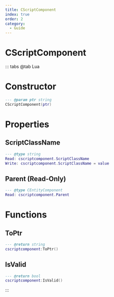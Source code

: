 ```yaml
---
title: CScriptComponent
index: true
order: 2
category:
  - Guide
---
```


# CScriptComponent

::: tabs
@tab Lua
# Constructor
```lua
--- @param ptr string
CScriptComponent(ptr)
```
# Properties
## ScriptClassName 
```lua
--- @type string
Read: cscriptcomponent.ScriptClassName
Write: cscriptcomponent.ScriptClassName = value
```
## Parent (Read-Only)
```lua
--- @type CEntityComponent
Read: cscriptcomponent.Parent
```
# Functions
## ToPtr
```lua
--- @return string
cscriptcomponent:ToPtr()
```
## IsValid
```lua
--- @return bool
cscriptcomponent:IsValid()
```

:::